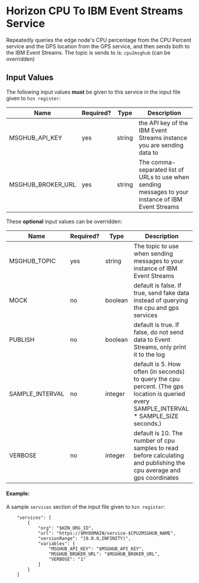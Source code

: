 # Horizon CPU To IBM Event Streams Service

Repeatedly queries the edge node's CPU percentage from the CPU Percent service and the GPS location from the GPS service, and then sends both to the IBM Event Streams. The topic is sends to is: `cpu2msghub` (can be overridden)

## Input Values

The following input values **must** be given to this service in the input file given to `hzn register`:


| Name | Required? | Type | Description |
| ---- | --------- | ---- | ---------------- |
| MSGHUB_API_KEY | yes | string | the API key of the IBM Event Streams instance you are sending data to |
| MSGHUB_BROKER_URL | yes | string | The comma-separated list of URLs to use when sending messages to your instance of IBM Event Streams |


These **optional** input values can be overridden:


| Name | Required? | Type | Description |
| ---- | --------- | ---- | ---------------- |
| MSGHUB_TOPIC | yes | string | The topic to use when sending messages to your instance of IBM Event Streams |
| MOCK | no | boolean | default is false. If true, send fake data instead of querying the cpu and gps services |
| PUBLISH | no | boolean | default is true. If false, do not send data to Event Streams, only print it to the log |
| SAMPLE_INTERVAL | no | integer | default is 5. How often (in seconds) to query the cpu percent. (The gps location is queried every SAMPLE_INTERVAL * SAMPLE_SIZE seconds.)  |
| VERBOSE | no | integer | default is 10. The number of cpu samples to read before calculating and publishing the cpu average and gps coordinates |


#### Example:
A sample `services` section of the input file given to `hzn register`:
```
    "services": [
        {
            "org": "$HZN_ORG_ID",
            "url": "https://$MYDOMAIN/service-$CPU2MSGHUB_NAME",
            "versionRange": "[0.0.0,INFINITY)",
            "variables": {
                "MSGHUB_API_KEY": "$MSGHUB_API_KEY",
                "MSGHUB_BROKER_URL": "$MSGHUB_BROKER_URL",
                "VERBOSE": "1"
            }
        }
    ]
```

